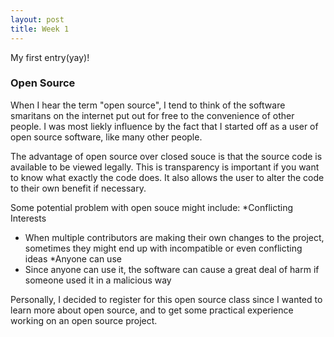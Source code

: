 ```yaml
---
layout: post
title: Week 1
---
```



My first entry(yay)!

### Open Source
When I hear  the term "open source", I tend to think of the software smaritans on the internet put out for free to the convenience of other people. I was most liekly influence by the fact that I started off as a user of open source software, like many other people.

The advantage of open source over closed souce is that the source code is available to be viewed legally. This is transparency is important if you want to know what exactly the code does. It also allows the user to alter the code to their own benefit if necessary.

Some potential problem with open souce might include:
*Conflicting Interests
  * When multiple contributors are making their own changes to the project, sometimes they might end up with incompatible or even conflicting ideas
*Anyone can use
  * Since anyone can use it, the software can cause a great deal of harm if someone used it in a malicious way
 
Personally, I decided to register for this open source class since I wanted to learn more about open source, and to get some practical experience working on an open source project.

